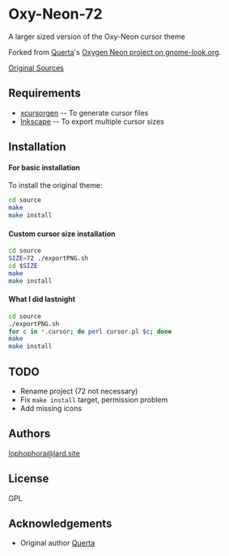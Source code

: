 # Oxy-Neon-72
A larger sized version of the Oxy-Neon cursor theme

Forked from [Querta](https://www.pling.com/u/qwerta/)'s [Oxygen Neon project on gnome-look.org](https://www.gnome-look.org/p/999997/).

[Original Sources](https://www.gnome-look.org/p/999997/startdownload?file_id=1460735457&file_name=137109-oxy-neon-0.2.tar.gz&file_type=application/x-gzip&file_size=184907)

## Requirements
- [xcursorgen](https://www.x.org/releases/X11R7.7/doc/man/man1/xcursorgen.1.xhtml) -- To generate cursor files
- [Inkscape](https://inkscape.org/) -- To export multiple cursor sizes

## Installation

#### For basic installation

To install the original theme:

```bash
cd source
make
make install
```
#### Custom cursor size installation

```bash
cd source
SIZE=72 ./exportPNG.sh
cd $SIZE
make
make install
```
#### What I did lastnight

```bash
cd source
./exportPNG.sh
for c in *.cursor; do perl cursor.pl $c; done
make
make install
```
## TODO

- Rename project (72 not necessary)
- Fix `make install` target, permission problem
- Add missing icons

## Authors

lophophora@lard.site

## License

GPL

## Acknowledgements
- Original author [Querta](https://www.pling.com/u/qwerta/)
